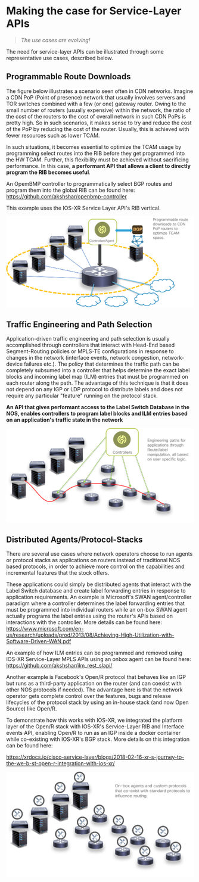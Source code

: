 # Making the case for Service-Layer APIs

> *The use cases are evolving!*

The need for service-layer APIs can be illustrated through some representative use cases, described below.


## Programmable Route Downloads

The figure below illustrates a scenario seen often in CDN networks. Imagine a CDN PoP (Point of presence) network that usually involves servers and TOR switches combined with a few (or one) gateway router.
Owing to the small number of routers (usually expensive) within the network, the ratio of the cost of the routers to the cost of overall network in such CDN PoPs is pretty high. So in such scenarios, it makes sense to try and reduce the cost of the PoP by reducing the cost of the router. Usually, this is achieved  with fewer resources such as lower TCAM.

In such situations, it becomes essential to optimize the TCAM usage by programming select routes into the RIB before they get programmed into the HW TCAM. Further, this flexibility must be achieved without sacrificing performance.
In this case, **a performant API that allows a client to directly program the RIB becomes useful**.  

An OpemBMP controller to programmatically select BGP routes and program them into the global RIB can be found here: <https://github.com/akshshar/openbmp-controller>  

This example uses the IOS-XR Service Layer API's RIB vertical.  

![programmable_route_downloads](assets/images/programmable_route_downloads.png)  



## Traffic Engineering and Path Selection

Application-driven traffic engineering and path selection is usually accomplished through controllers that interact with Head-End based Segment-Routing policies or MPLS-TE configurations in response to changes in the network (interface events, network congestion, network-device failures etc.).
The policy that determines the traffic path can be completely subsumed into a controller that helps determine the exact label blocks and incoming label map (ILM) entries that must be programmed on each router along the path. The advantage of this technique is that it does not depend on any IGP or LDP protocol to distribute labels and does not require any particular "feature" running on the protocol stack.   

**An API that gives performant access to the Label Switch Database in the NOS, enables controllers to program label blocks and ILM entries based on an application's traffic state in the network**


![traffic_engineering](assets/images/traffic_engineering.png)  

## Distributed Agents/Protocol-Stacks

There are several use cases where network operators choose to run agents or protocol stacks as applications on routers instead of traditional NOS based protocols, in order to achieve more control on the capabilities and incremental features that the stock offers.  

These applications could simply be distributed agents that interact with the Label Switch database and create label forwarding entries in response to application requirements.  An example is Microsoft's SWAN agent/controller paradigm where a controller determines the label forwarding entries that must be programmed into individual routers while an on-box SWAN agent actually programs the label entries using the router's APIs  based on interactions with the controller. More details can be found here: <https://www.microsoft.com/en-us/research/uploads/prod/2013/08/Achieving-High-Utilization-with-Software-Driven-WAN.pdf>  

An example of how ILM entries can be programmed and removed using IOS-XR Service-Layer MPLS APIs using an onbox agent can be found here:  
<https://github.com/akshshar/ilm_rest_slapi/>  

Another example is Facebook's Open/R protocol that behaves like an IGP but runs as a third-party application on the router (and can coexist with other NOS protocols if needed). The advantage here is that the network operator gets complete control over the features, bugs and release lifecycles of the protocol stack by using an in-house stack (and now Open Source) like Open/R.  

To demonstrate how this works with IOS-XR, we integrated the platform layer of the Open/R stack with IOS-XR's Service-Layer RIB and Interface events API, enabling Open/R to run as an IGP inside a docker container while co-existing with IOS-XR's BGP stack.
More details on this integration can be found here:  

<https://xrdocs.io/cisco-service-layer/blogs/2018-02-16-xr-s-journey-to-the-we-b-st-open-r-integration-with-ios-xr/>

![distributed_protocols](assets/images/distributed_protocols.png)
